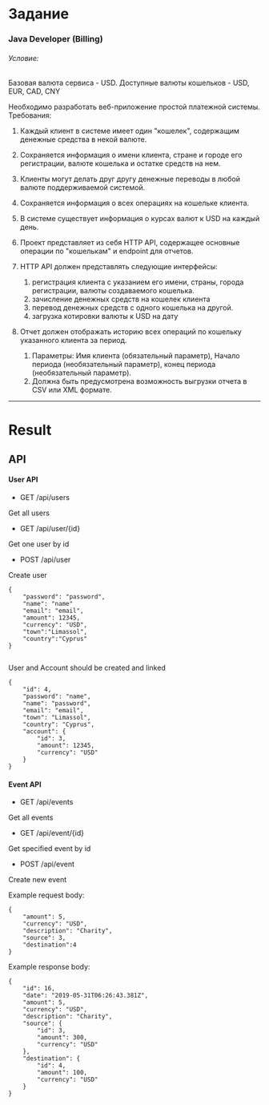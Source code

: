 #  Задание

### Java Developer (Billing)


###### Условие:

Базовая валюта сервиса - USD.
Доступные валюты кошельков - USD, EUR, CAD, CNY

Необходимо разработать веб-приложение простой платежной системы. Требования:

1) Каждый клиент в системе имеет один "кошелек", содержащим денежные средства в некой валюте. 

2) Сохраняется информация о имени клиента, стране и городе его регистрации, валюте кошелька и остатке средств на нем.

3) Клиенты могут делать друг другу денежные переводы в любой валюте поддерживаемой системой.

4) Сохраняется информация о всех операциях на кошельке клиента.

5) В системе существует информация о курсах валют к USD на каждый день.

6) Проект представляет из себя HTTP API, содержащее основные операции по "кошелькам" и endpoint для отчетов.

7) HTTP API должен представлять следующие интерфейсы:

    1) регистрация клиента с указанием его имени, страны, города регистрации, валюты создаваемого кошелька.
    2) зачисление денежных средств на кошелек клиента
    3) перевод денежных средств с одного кошелька на другой.
    4) загрузка котировки валюты к USD на дату

8) Отчет должен отображать историю всех операций по кошельку указанного клиента за период.

    1) Параметры: Имя клиента (обязательный параметр), Начало периода (необязательный параметр), конец периода (необязательный параметр).
    2) Должна быть предусмотрена возможность выгрузки отчета в CSV или XML формате.

***

# Result

## API

#### User API

- GET /api/users

Get all users

- GET /api/user/{id}

Get one user by id

- POST /api/user

Create user  

``` 
{
    "password": "password",
    "name": "name"
    "email": "email",
    "amount": 12345,
    "currency": "USD",
    "town":"Limassol",
    "country":"Cyprus"
}
         
  ``` 
User and Account should be created and linked
```
{
    "id": 4,
    "password": "name",
    "name": "password",
    "email": "email",
    "town": "Limassol",
    "country": "Cyprus",
    "account": {
        "id": 3,
        "amount": 12345,
        "currency": "USD"
    }
}
```

#### Event API
- GET /api/events

Get all events

- GET /api/event/{id}

Get specified event by id

- POST /api/event

Create new event

Example request body:
```
{
    "amount": 5,
    "currency": "USD",
    "description": "Charity",
    "source": 3,
    "destination":4
}
```
Example response body:

```
{
    "id": 16,
    "date": "2019-05-31T06:26:43.381Z",
    "amount": 5,
    "currency": "USD",
    "description": "Charity",
    "source": {
        "id": 3,
        "amount": 300,
        "currency": "USD"
    },
    "destination": {
        "id": 4,
        "amount": 100,
        "currency": "USD"
    }
}
```

